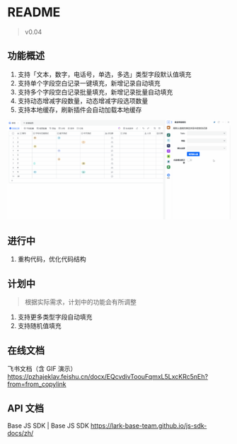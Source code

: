 # README

> v0.04

## 功能概述

1. 支持「文本，数字，电话号，单选，多选」类型字段默认值填充
2. 支持单个字段空白记录一键填充，新增记录自动填充
3. 支持多个字段空白记录批量填充，新增记录批量自动填充
4. 支持动态增减字段数量，动态增减字段选项数量
5. 支持本地缓存，刷新插件会自动加载本地缓存

![GIF 演示](./assets/02.gif)

## 进行中

1. 重构代码，优化代码结构

## 计划中

> 根据实际需求，计划中的功能会有所调整

1. 支持更多类型字段自动填充
2. 支持随机值填充

## 在线文档

飞书文档（含 GIF 演示） <https://pzhajeklav.feishu.cn/docx/EQcvdivToouFqmxL5LxcKRc5nEh?from=from_copylink>

## API 文档

Base JS SDK | Base JS SDK <https://lark-base-team.github.io/js-sdk-docs/zh/>
